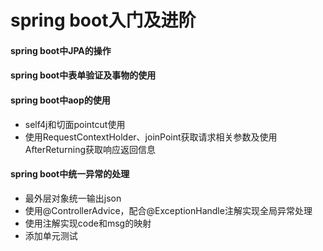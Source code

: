 # spring boot入门及进阶
#### spring boot中JPA的操作
#### spring boot中表单验证及事物的使用
#### spring boot中aop的使用
- self4j和切面pointcut使用
- 使用RequestContextHolder、joinPoint获取请求相关参数及使用AfterReturning获取响应返回信息
#### spring boot中统一异常的处理
- 最外层对象统一输出json
- 使用@ControllerAdvice，配合@ExceptionHandle注解实现全局异常处理
- 使用注解实现code和msg的映射
- 添加单元测试

